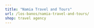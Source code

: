 ```yaml
---
title: "Namia Travel and Tours"
url: /los-banos/namia-travel-and-tours/
shop: travel agency
---
```

